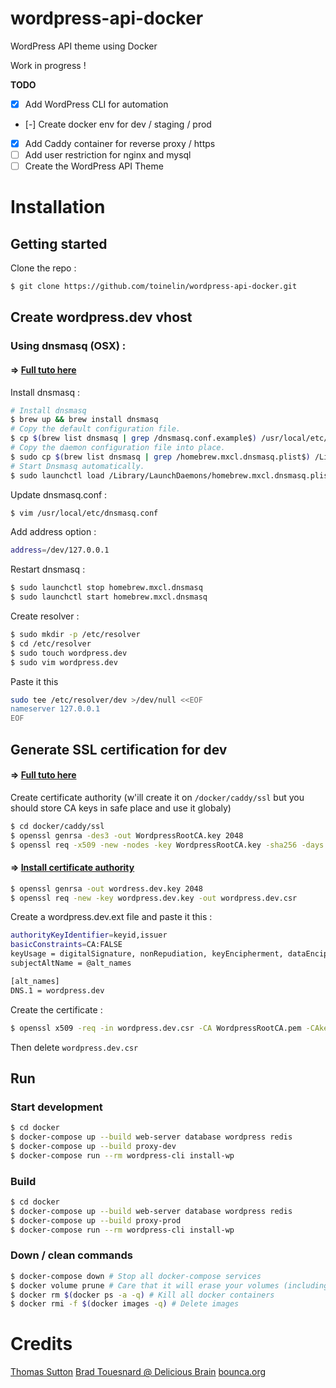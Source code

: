 # wordpress-api-docker
WordPress API theme using Docker

Work in progress !

**TODO**
- [x] Add WordPress CLI for automation
- [-] Create docker env for dev / staging / prod
- [x] Add Caddy container for reverse proxy / https
- [ ] Add user restriction for nginx and mysql
- [ ] Create the WordPress API Theme

# Installation
## Getting started

Clone the repo :
```sh
$ git clone https://github.com/toinelin/wordpress-api-docker.git
```

## Create wordpress.dev vhost

### Using dnsmasq (OSX) :

#### => [Full tuto here](https://passingcuriosity.com/2013/dnsmasq-dev-osx/)

Install dnsmasq :
```sh
# Install dnsmasq
$ brew up && brew install dnsmasq
# Copy the default configuration file.
$ cp $(brew list dnsmasq | grep /dnsmasq.conf.example$) /usr/local/etc/dnsmasq.conf
# Copy the daemon configuration file into place.
$ sudo cp $(brew list dnsmasq | grep /homebrew.mxcl.dnsmasq.plist$) /Library/LaunchDaemons/
# Start Dnsmasq automatically.
$ sudo launchctl load /Library/LaunchDaemons/homebrew.mxcl.dnsmasq.plist
```

Update dnsmasq.conf :
```sh
$ vim /usr/local/etc/dnsmasq.conf
```

Add address option :
```sh
address=/dev/127.0.0.1
```

Restart dnsmasq :
```sh
$ sudo launchctl stop homebrew.mxcl.dnsmasq
$ sudo launchctl start homebrew.mxcl.dnsmasq
```

Create resolver :
```sh
$ sudo mkdir -p /etc/resolver
$ cd /etc/resolver
$ sudo touch wordpress.dev
$ sudo vim wordpress.dev
```

Paste it this
```sh
sudo tee /etc/resolver/dev >/dev/null <<EOF
nameserver 127.0.0.1
EOF
```

## Generate SSL certification for dev

#### => [Full tuto here](https://deliciousbrains.com/ssl-certificate-authority-for-local-https-development/)

Create certificate authority (w'ill create it on ```/docker/caddy/ssl``` but you should store CA keys in safe place and use it globaly)
```sh
$ cd docker/caddy/ssl
$ openssl genrsa -des3 -out WordpressRootCA.key 2048
$ openssl req -x509 -new -nodes -key WordpressRootCA.key -sha256 -days 1825 -out WordpressRootCA.pem
```

#### => [Install certificate authority](https://www.bounca.org/tutorials/install_root_certificate.html)

```sh
$ openssl genrsa -out wordress.dev.key 2048
$ openssl req -new -key wordpress.dev.key -out wordpress.dev.csr
```

Create a wordpress.dev.ext file and paste it this :
```sh
authorityKeyIdentifier=keyid,issuer
basicConstraints=CA:FALSE
keyUsage = digitalSignature, nonRepudiation, keyEncipherment, dataEncipherment
subjectAltName = @alt_names

[alt_names]
DNS.1 = wordpress.dev
```

Create the certificate : 
```sh
$ openssl x509 -req -in wordpress.dev.csr -CA WordpressRootCA.pem -CAkey WordpressRootCA.key -CAcreateserial -out wordpress.dev.crt -days 1825 -sha256 -extfile wordpress.dev.ext
```

Then delete ```wordpress.dev.csr```

## Run

### Start development
```sh
$ cd docker
$ docker-compose up --build web-server database wordpress redis
$ docker-compose up --build proxy-dev
$ docker-compose run --rm wordpress-cli install-wp
```

### Build
```sh
$ cd docker
$ docker-compose up --build web-server database wordpress redis
$ docker-compose up --build proxy-prod
$ docker-compose run --rm wordpress-cli install-wp
```

### Down / clean commands
```sh
$ docker-compose down # Stop all docker-compose services
$ docker volume prune # Care that it will erase your volumes (including database)
$ docker rm $(docker ps -a -q) # Kill all docker containers
$ docker rmi -f $(docker images -q) # Delete images
```

# Credits
[Thomas Sutton](https://passingcuriosity.com/)
[Brad Touesnard @ Delicious Brain](https://deliciousbrains.com/author/bradt/)
[bounca.org](https://www.bounca.org)
